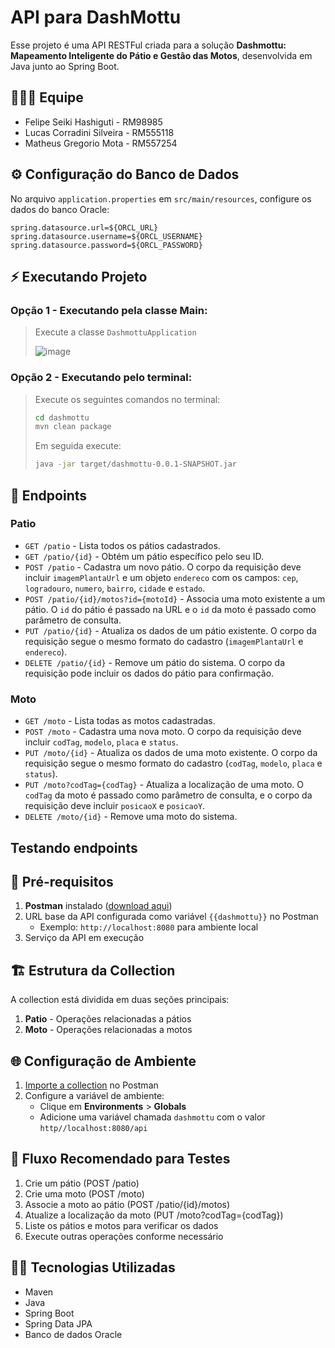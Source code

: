 # API para DashMottu
Esse projeto é uma API RESTFul criada para a solução **Dashmottu: Mapeamento Inteligente do Pátio e Gestão das Motos**,
desenvolvida em Java junto ao Spring Boot.

## 👩‍👦‍👦 Equipe
- Felipe Seiki Hashiguti - RM98985
- Lucas Corradini Silveira - RM555118
- Matheus Gregorio Mota - RM557254

## ⚙ Configuração do Banco de Dados
No arquivo `application.properties` em `src/main/resources`, configure os dados do banco Oracle:
```
spring.datasource.url=${ORCL_URL}
spring.datasource.username=${ORCL_USERNAME}
spring.datasource.password=${ORCL_PASSWORD}
```

## ⚡ Executando Projeto
### Opção 1 - Executando pela classe Main:
> Execute a classe `DashmottuApplication`
>
> ![image](https://github.com/user-attachments/assets/67003a72-ba1f-4a61-a8d0-a58863227e34)

### Opção 2 - Executando pelo terminal:
> Execute os seguintes comandos no terminal:
> ```bash
> cd dashmottu
> mvn clean package
> ```
> Em seguida execute:
> ```bash
> java -jar target/dashmottu-0.0.1-SNAPSHOT.jar
> ```

## 📡 Endpoints
### Patio
- `GET /patio` - Lista todos os pátios cadastrados.
- `GET /patio/{id}` - Obtém um pátio específico pelo seu ID.
- `POST /patio` - Cadastra um novo pátio. O corpo da requisição deve incluir `imagemPlantaUrl` e um objeto `endereco` com os campos: `cep`, `logradouro`, `numero`, `bairro`, `cidade` e `estado`.
- `POST /patio/{id}/motos?id={motoId}` - Associa uma moto existente a um pátio. O `id` do pátio é passado na URL e o `id` da moto é passado como parâmetro de consulta.
- `PUT /patio/{id}` - Atualiza os dados de um pátio existente. O corpo da requisição segue o mesmo formato do cadastro (`imagemPlantaUrl` e `endereco`).
- `DELETE /patio/{id}` - Remove um pátio do sistema. O corpo da requisição pode incluir os dados do pátio para confirmação.

### Moto
- `GET /moto` - Lista todas as motos cadastradas.
- `POST /moto` - Cadastra uma nova moto. O corpo da requisição deve incluir `codTag`, `modelo`, `placa` e `status`.
- `PUT /moto/{id}` - Atualiza os dados de uma moto existente. O corpo da requisição segue o mesmo formato do cadastro (`codTag`, `modelo`, `placa` e `status`).
- `PUT /moto?codTag={codTag}` - Atualiza a localização de uma moto. O `codTag` da moto é passado como parâmetro de consulta, e o corpo da requisição deve incluir `posicaoX` e `posicaoY`.
- `DELETE /moto/{id}` - Remove uma moto do sistema.

## Testando endpoints

## 🔧 Pré-requisitos

1. **Postman** instalado ([download aqui](https://www.postman.com/downloads/ "‌"))
2. URL base da API configurada como variável `{{dashmottu}}` no Postman
    - Exemplo: `http://localhost:8080` para ambiente local
3. Serviço da API em execução

## 🏗️ Estrutura da Collection

A collection está dividida em duas seções principais:

1. **Patio** - Operações relacionadas a pátios
2. **Moto** - Operações relacionadas a motos

## 🌐 Configuração de Ambiente

1. [Importe a collection](https://learning.postman.com/docs/getting-started/importing-and-exporting/importing-and-exporting-overview/) no Postman
2. Configure a variável de ambiente:
    - Clique em **Environments** > **Globals**
    - Adicione uma variável chamada `dashmottu` com o valor `http//localhost:8080/api`

## 🔄 Fluxo Recomendado para Testes

1. Crie um pátio (POST /patio)
2. Crie uma moto (POST /moto)
3. Associe a moto ao pátio (POST /patio/{id}/motos)
4. Atualize a localização da moto (PUT /moto?codTag={codTag})
5. Liste os pátios e motos para verificar os dados
6. Execute outras operações conforme necessário

## 👨‍💻 Tecnologias Utilizadas
- Maven
- Java
- Spring Boot
- Spring Data JPA
- Banco de dados Oracle

